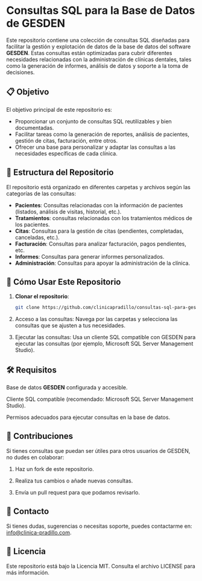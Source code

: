 # Consultas SQL para la Base de Datos de GESDEN

Este repositorio contiene una colección de consultas SQL diseñadas para facilitar la gestión y explotación de datos de la base de datos del software **GESDEN**. Estas consultas están optimizadas para cubrir diferentes necesidades relacionadas con la administración de clínicas dentales, tales como la generación de informes, análisis de datos y soporte a la toma de decisiones.

## 📋 Objetivo

El objetivo principal de este repositorio es:

- Proporcionar un conjunto de consultas SQL reutilizables y bien documentadas.
- Facilitar tareas como la generación de reportes, análisis de pacientes, gestión de citas, facturación, entre otros.
- Ofrecer una base para personalizar y adaptar las consultas a las necesidades específicas de cada clínica.

## 📂 Estructura del Repositorio

El repositorio está organizado en diferentes carpetas y archivos según las categorías de las consultas:

- **Pacientes**: Consultas relacionadas con la información de pacientes (listados, análisis de visitas, historial, etc.).
- **Tratamientos**:  consultas relacionadas con los tratamientos médicos de los pacientes.
- **Citas**: Consultas para la gestión de citas (pendientes, completadas, canceladas, etc.).
- **Facturación**: Consultas para analizar facturación, pagos pendientes, etc.
- **Informes**: Consultas para generar informes personalizados.
- **Administración**: Consultas para apoyar la administración de la clínica.

## 🚀 Cómo Usar Este Repositorio

1. **Clonar el repositorio**:  
   ```bash
   git clone https://github.com/clinicapradillo/consultas-sql-para-gesden.git

2. Acceso a las consultas: Navega por las carpetas y selecciona las consultas que se ajusten a tus necesidades.


3. Ejecutar las consultas: Usa un cliente SQL compatible con GESDEN para ejecutar las consultas (por ejemplo, Microsoft SQL Server Management Studio).



## 🛠️ Requisitos

Base de datos **GESDEN** configurada y accesible.

Cliente SQL compatible (recomendado: Microsoft SQL Server Management Studio).

Permisos adecuados para ejecutar consultas en la base de datos.


## 🤝 Contribuciones

Si tienes consultas que puedan ser útiles para otros usuarios de GESDEN, no dudes en colaborar:

1. Haz un fork de este repositorio.


2. Realiza tus cambios o añade nuevas consultas.


3. Envía un pull request para que podamos revisarlo.



## 📧 Contacto

Si tienes dudas, sugerencias o necesitas soporte, puedes contactarme en: info@clinica-pradillo.com.

## 📝 Licencia

Este repositorio está bajo la Licencia MIT. Consulta el archivo LICENSE para más información.
